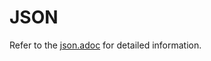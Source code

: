 # JSON

Refer to the [json.adoc](../../documentation/IDTA-01001/modules/ROOT/pages/mappings/formats/json.adoc) for detailed information.
